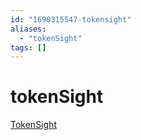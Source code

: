 ```yaml
---
id: "1690315547-tokensight"
aliases:
  - "tokenSight"
tags: []
---
```


# tokenSight


[TokenSight](https://tokensight.typedream.app/)
